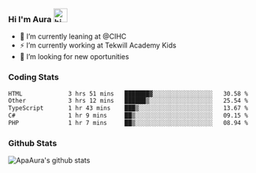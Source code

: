 ### Hi I'm Aura <img src="https://user-images.githubusercontent.com/1303154/88677602-1635ba80-d120-11ea-84d8-d263ba5fc3c0.gif" width="28px" alt="hi">

- 🔭 I’m currently leaning at @CIHC
- ⚡ I’m currently working at Tekwill Academy Kids
- 🤔 I’m looking for new oportunities


### Coding Stats

<!--START_SECTION:waka-->

```txt
HTML             3 hrs 51 mins   ███████▓░░░░░░░░░░░░░░░░░   30.58 %
Other            3 hrs 12 mins   ██████▒░░░░░░░░░░░░░░░░░░   25.54 %
TypeScript       1 hr 43 mins    ███▒░░░░░░░░░░░░░░░░░░░░░   13.67 %
C#               1 hr 9 mins     ██▒░░░░░░░░░░░░░░░░░░░░░░   09.15 %
PHP              1 hr 7 mins     ██▒░░░░░░░░░░░░░░░░░░░░░░   08.94 %
```

<!--END_SECTION:waka-->

### Github Stats

![ApaAura's github stats](https://github-readme-stats.vercel.app/api?username=ApaAura&count_private=true&theme=tokyonight&hide=contribs,prs)
